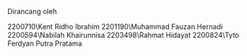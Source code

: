 Dirancang oleh

2200710\Kent Ridho Ibrahim 
2201190\Muhammad Fauzan Hernadi 
2200594\Nabilah Khairunnisa 
2203498\Rahmat Hidayat 
2200824\Tyto Ferdyan Putra Pratama 
